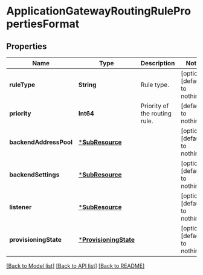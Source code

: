 # ApplicationGatewayRoutingRulePropertiesFormat


## Properties
Name | Type | Description | Notes
------------ | ------------- | ------------- | -------------
**ruleType** | **String** | Rule type. | [optional] [default to nothing]
**priority** | **Int64** | Priority of the routing rule. | [default to nothing]
**backendAddressPool** | [***SubResource**](SubResource.md) |  | [optional] [default to nothing]
**backendSettings** | [***SubResource**](SubResource.md) |  | [optional] [default to nothing]
**listener** | [***SubResource**](SubResource.md) |  | [optional] [default to nothing]
**provisioningState** | [***ProvisioningState**](ProvisioningState.md) |  | [optional] [default to nothing]


[[Back to Model list]](../README.md#models) [[Back to API list]](../README.md#api-endpoints) [[Back to README]](../README.md)


